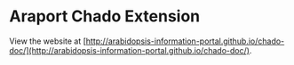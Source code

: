 # Araport Chado Extension

View the website at [http://arabidopsis-information-portal.github.io/chado-doc/](http://arabidopsis-information-portal.github.io/chado-doc/).